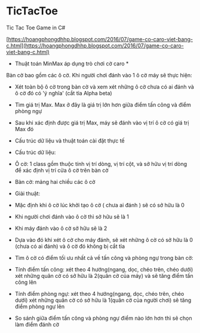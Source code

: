 # TicTacToe

Tic Tac Toe Game in C#

[https://hoangphongdhhp.blogspot.com/2016/07/game-co-caro-viet-bang-c.html](https://hoangphongdhhp.blogspot.com/2016/07/game-co-caro-viet-bang-c.html)

* Thuật toán MinMax áp dụng trò chơi cờ caro *

Bàn cờ bao gồm các ô cờ. Khi người chơi đánh vào 1 ô cờ máy sẽ thực hiện:

- Xét toàn bộ ô cờ trong bàn cờ và xem xét những ô cờ chưa có ai đánh và ô cờ đó có 'ý nghĩa' (cắt tỉa Alpha beta)

- Tìm giá trị Max. Max ở đây là giá trị lớn hơn giữa điểm tấn công và điểm phòng ngự

- Sau khi xác định được giá trị Max, máy sẽ đánh vào vị trí ô cờ có giá trị Max đó

* Cấu trúc dữ liệu và thuật toán cài đặt thực tế

- Cấu trúc dữ liệu:

+ Ô cờ: 1 class gồm thuộc tính vị trí dòng, vị trí cột, và sở hữu vị trí dòng để xác định vị trí cửa ô cờ trên bàn cờ

+ Bàn cờ: mảng hai chiều các ô cờ

- Giải thuật:

+ Mặc định khi ô cờ lúc khởi tạo ô cờ ( chưa ai đánh ) sẽ có sở hữu là 0

+ Khi người chơi đánh vào ô cờ thì sở hữu sẽ là 1

+ Khi máy đánh vào ô cờ sở hữu sẽ là 2

+ Dựa vào đó khi xét ô cờ cho máy đánh, sẽ xét những ô cờ có sở hữu là 0 (chưa có ai đánh) và ô cờ đó không bị cắt tỉa

- Tìm ô cờ có điểm tối ưu nhất cả về tấn công và phòng ngự trong bàn cờ:

+ Tính điểm tấn công: xét theo 4 hướng(ngang, dọc, chéo trên, chéo dưới) xét những quân cờ có sở hữu là 2(quân cờ của máy) và sẽ tăng điểm tấn công lên

+ Tính điểm phòng ngự: xét theo 4 hướng(ngang, dọc, chéo trên, chéo dưới) xét những quân cờ có sở hữu là 1(quân cờ của người chơi) sẽ tăng điểm phòng ngự lên

+ So sánh giữa điểm tấn công và phòng ngự điểm nào lớn hơn thì sẽ chọn làm điểm đánh cờ
